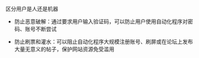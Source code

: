区分用户是人还是机器

- 防止恶意破解：通过要求用户输入验证码，可以防止用户使用自动化程序对密码、账号不断尝试

- 防止刷票和灌水：可以阻止自动化程序大规模注册账号、刷屏或在论坛上发布大量无意义的帖子，保护网站资源免受滥用
